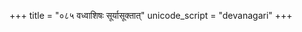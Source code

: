 +++
title = "०८५ वध्वाशिषः सूर्यासूक्तात्"
unicode_script = "devanagari"
+++

<div class="js_include" url="../raibhy_AsId_anudeyI/"  newLevelForH1="2" includeTitle="false"> </div>  
<div class="js_include" url="../../../../../saMskAra/mantraH/misc-devas/Rk/dAmpatyam/vadhvAshiShaH_sUryAsUktAt/"  newLevelForH1="2" includeTitle="false"> </div>  

